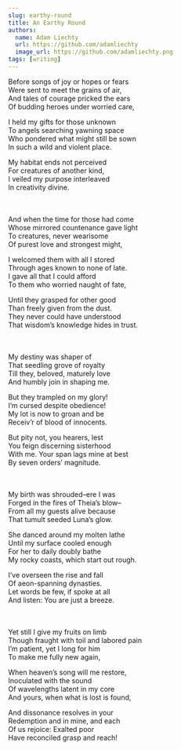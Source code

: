 ```yaml
---
slug: earthy-round
title: An Earthy Round
authors:
  name: Adam Liechty
  url: https://github.com/adamliechty
  image_url: https://github.com/adamliechty.png
tags: [writing]
---
```


Before songs of joy or hopes or fears<br/>
Were sent to meet the grains of air,<br/>
And tales of courage pricked the ears<br/>
Of budding heroes under worried care,<br/>

I held my gifts for those unknown<br/>
To angels searching yawning space<br/>
Who pondered what might still be sown<br/>
In such a wild and violent place.<br/>

My habitat ends not perceived<br/>
For creatures of another kind,<br/>
I veiled my purpose interleaved<br/>
In creativity divine.<br/>
<br/>
<br/>

And when the time for those had come<br/>
Whose mirrored countenance gave light<br/>
To creatures, never wearisome<br/>
Of purest love and strongest might,<br/>

I welcomed them with all I stored<br/>
Through ages known to none of late.<br/>
I gave all that I could afford<br/>
To them who worried naught of fate,<br/>

Until they grasped for other good<br/>
Than freely given from the dust.<br/>
They never could have understood<br/>
That wisdom’s knowledge hides in trust.<br/>
<br/>
<br/>

My destiny was shaper of<br/>
That seedling grove of royalty<br/>
Till they, beloved, maturely love<br/>
And humbly join in shaping me.<br/>

But they trampled on my glory!<br/>
I’m cursed despite obedience!<br/>
My lot is now to groan and be<br/>
Receiv’r of blood of innocents.<br/>

But pity not, you hearers, lest<br/>
You feign discerning sisterhood<br/>
With me. Your span lags mine at best<br/>
By seven orders’ magnitude.<br/>
<br/>
<br/>

My birth was shrouded–ere I was<br/>
Forged in the fires of Theia’s blow–<br/>
From all my guests alive because<br/>
That tumult seeded Luna’s glow.<br/>

She danced around my molten lathe<br/>
Until my surface cooled enough<br/>
For her to daily doubly bathe<br/>
My rocky coasts, which start out rough.<br/>

I’ve overseen the rise and fall<br/>
Of aeon-spanning dynasties.<br/>
Let words be few, if spoke at all<br/>
And listen: You are just a breeze.<br/>
<br/>
<br/>

Yet still I give my fruits on limb<br/>
Though fraught with toil and labored pain<br/>
I’m patient, yet I long for him<br/>
To make me fully new again,<br/>

When heaven’s song will me restore,<br/>
Inoculated with the sound<br/>
Of wavelengths latent in my core<br/>
And yours, when what is lost is found,<br/>

And dissonance resolves in your<br/>
Redemption and in mine, and each<br/>
Of us rejoice: Exalted poor<br/>
Have reconciled grasp and reach!<br/>
